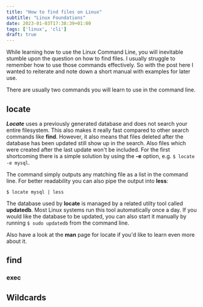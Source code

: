 ```yaml
---
title: "How to find files on Linux"
subtitle: "Linux Foundations"
date: 2023-01-03T17:38:39+01:00
tags: ['linux', 'cli']
draft: true
---
```

While learning how to use the Linux Command Line, you will inevitable stumble upon the question on how to find files. I usually struggle to remember how to use those commands effectively. So with the post here I wanted to reiterate and note down a short manual with examples for later use.

<!--more-->

There are usually two commands you will learn to use in the command line.

## locate

***Locate*** uses a previously generated database and does not search your entire filesystem. This also makes it really fast compared to other search commands like **find**. However, it also means that files deleted after the database has been updated still show up in the search. Also files which were created after the last update won't be included. For the first shortcoming there is a simple solution by using the **-e** option, e.g. `$ locate -e mysql`. 

The command simply outputs any matching file as a list in the command line. For better readability you can also pipe the output into **less**:

`$ locate mysql | less`

The database used by **locate** is managed by a related utilty tool called **updatedb**. Most Linux systems run this tool automatically once a day. If you would like the database to be updated, you can also start it manually by running `$ sudo updatedb` from the command line.

Also have a look at the **man** page for locate if you'd like to learn even more about it.

## find

### exec

## Wildcards
